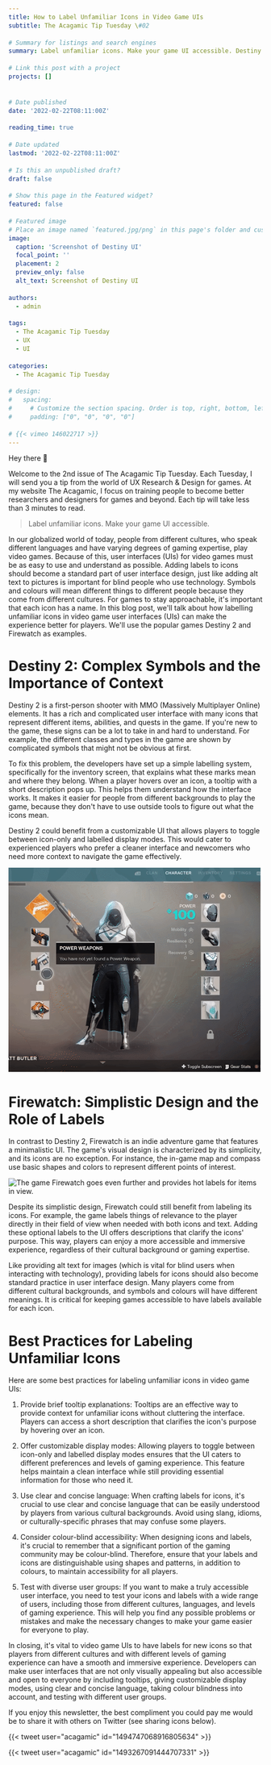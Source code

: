 ```yaml
---
title: How to Label Unfamiliar Icons in Video Game UIs
subtitle: The Acagamic Tip Tuesday \#02

# Summary for listings and search engines
summary: Label unfamiliar icons. Make your game UI accessible. Destiny 2 is a great example of labelling UI elements that are not self-explanatory to the player.

# Link this post with a project
projects: []


# Date published
date: '2022-02-22T08:11:00Z'

reading_time: true

# Date updated
lastmod: '2022-02-22T08:11:00Z'

# Is this an unpublished draft?
draft: false

# Show this page in the Featured widget?
featured: false

# Featured image
# Place an image named `featured.jpg/png` in this page's folder and customize its options here.
image:
  caption: 'Screenshot of Destiny UI'
  focal_point: ''
  placement: 2
  preview_only: false
  alt_text: Screenshot of Destiny UI

authors:
  - admin

tags:
  - The Acagamic Tip Tuesday
  - UX
  - UI

categories:
  - The Acagamic Tip Tuesday

# design:
#   spacing:
#     # Customize the section spacing. Order is top, right, bottom, left.
#     padding: ["0", "0", "0", "0"]

# {{< vimeo 146022717 >}}
---
```

Hey there 🙋

Welcome to the 2nd issue of The Acagamic Tip Tuesday. Each Tuesday, I will send you a tip from the world of UX Research & Design for games. At my website The Acagamic, I focus on training people to become better researchers and designers for games and beyond. Each tip will take less than 3 minutes to read.

> Label unfamiliar icons. Make your game UI accessible.

In our globalized world of today, people from different cultures, who speak different languages and have varying degrees of gaming expertise, play video games. Because of this, user interfaces (UIs) for video games must be as easy to use and understand as possible. Adding labels to icons should become a standard part of user interface design, just like adding alt text to pictures is important for blind people who use technology. Symbols and colours will mean different things to different people because they come from different cultures. For games to stay approachable, it's important that each icon has a name. In this blog post, we'll talk about how labelling unfamiliar icons in video game user interfaces (UIs) can make the experience better for players. We'll use the popular games Destiny 2 and Firewatch as examples.

# Destiny 2: Complex Symbols and the Importance of Context

Destiny 2 is a first-person shooter with MMO (Massively Multiplayer Online) elements. It has a rich and complicated user interface with many icons that represent different items, abilities, and quests in the game. If you're new to the game, these signs can be a lot to take in and hard to understand. For example, the different classes and types in the game are shown by complicated symbols that might not be obvious at first.

To fix this problem, the developers have set up a simple labelling system, specifically for the inventory screen, that explains what these marks mean and where they belong. When a player hovers over an icon, a tooltip with a short description pops up. This helps them understand how the interface works. It makes it easier for people from different backgrounds to play the game, because they don't have to use outside tools to figure out what the icons mean.

Destiny 2 could benefit from a customizable UI that allows players to toggle between icon-only and labelled display modes. This would cater to experienced players who prefer a cleaner interface and newcomers who need more context to navigate the game effectively.

![Destiny's UI is a Masterclass in design. All information is easily accessible.](./destinyui.gif)

# Firewatch: Simplistic Design and the Role of Labels

In contrast to Destiny 2, Firewatch is an indie adventure game that features a minimalistic UI. The game's visual design is characterized by its simplicity, and its icons are no exception. For instance, the in-game map and compass use basic shapes and colors to represent different points of interest.

![The game Firewatch goes even further and provides hot labels for items in view.](./firewatch.gif)

Despite its simplistic design, Firewatch could still benefit from labeling its icons. For example, the game labels things of relevance to the player directly in their field of view when needed with both icons and text. Adding these optional labels to the UI offers descriptions that clarify the icons' purpose. This way, players can enjoy a more accessible and immersive experience, regardless of their cultural background or gaming expertise.

Like providing alt text for images (which is vital for blind users when interacting with technology), providing labels for icons should also become standard practice in user interface design. Many players come from different cultural backgrounds, and symbols and colours will have different meanings. It is critical for keeping games accessible to have labels available for each icon.

# Best Practices for Labeling Unfamiliar Icons

Here are some best practices for labeling unfamiliar icons in video game UIs:

1. Provide brief tooltip explanations: Tooltips are an effective way to provide context for unfamiliar icons without cluttering the interface. Players can access a short description that clarifies the icon's purpose by hovering over an icon.

2. Offer customizable display modes: Allowing players to toggle between icon-only and labelled display modes ensures that the UI caters to different preferences and levels of gaming experience. This feature helps maintain a clean interface while still providing essential information for those who need it.

3. Use clear and concise language: When crafting labels for icons, it's crucial to use clear and concise language that can be easily understood by players from various cultural backgrounds. Avoid using slang, idioms, or culturally-specific phrases that may confuse some players.

4. Consider colour-blind accessibility: When designing icons and labels, it's crucial to remember that a significant portion of the gaming community may be colour-blind. Therefore, ensure that your labels and icons are distinguishable using shapes and patterns, in addition to colours, to maintain accessibility for all players.

5. Test with diverse user groups: If you want to make a truly accessible user interface, you need to test your icons and labels with a wide range of users, including those from different cultures, languages, and levels of gaming experience. This will help you find any possible problems or mistakes and make the necessary changes to make your game easier for everyone to play.

In closing, it's vital to video game UIs to have labels for new icons so that players from different cultures and with different levels of gaming experience can have a smooth and immersive experience. Developers can make user interfaces that are not only visually appealing but also accessible and open to everyone by including tooltips, giving customizable display modes, using clear and concise language, taking colour blindness into account, and testing with different user groups.

If you enjoy this newsletter, the best compliment you could pay me would be to share it with others on Twitter (see sharing icons below).

{{< tweet user="acagamic" id="1494747068916805634" >}}

{{< tweet user="acagamic" id="1493267091444707331" >}}